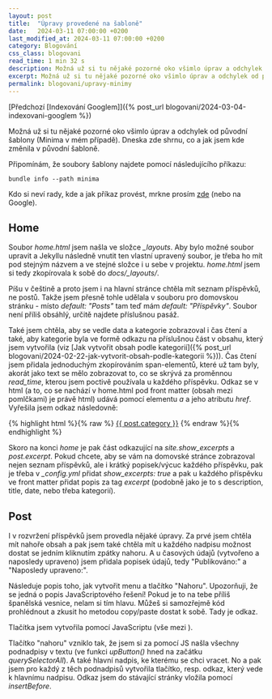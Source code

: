```yaml
---
layout: post
title:  "Úpravy provedené na šabloně"
date:   2024-03-11 07:00:00 +0200
last_modified_at: 2024-03-11 07:00:00 +0200
category: Blogování
css_class: blogovani
read_time: 1 min 32 s
description: Možná už si tu nějaké pozorné oko všimlo úprav a odchylek od původní šablony (Minima v mém případě). Dneska zde shrnu, co a jak jsem kde změnila v původní šabloně.
excerpt: Možná už si tu nějaké pozorné oko všimlo úprav a odchylek od původní šablony (Minima v mém případě). Dneska zde shrnu, co a jak jsem kde změnila v původní šabloně.
permalink: blogovani/upravy-minimy
---
```


[Předchozí [Indexování Googlem]]({% post_url blogovani/2024-03-04-indexovani-googlem %})

Možná už si tu nějaké pozorné oko všimlo úprav a odchylek od původní šablony (Minima v mém případě). Dneska zde shrnu, co a jak jsem kde změnila v původní šabloně.

Připomínám, že soubory šablony najdete pomocí následujícího příkazu:

```console
bundle info --path minima
```

Kdo si neví rady, kde a jak příkaz provést, mrkne prosím [zde](https://kaelwi.github.io/blogovani/jak-zalozit-blog#příkazový-řádek) (nebo na Google).

## Home

Soubor *home.html* jsem našla ve složce *_layouts*. Aby bylo možné soubor upravit a Jekyllu následně vnutit ten vlastní upravený soubor, je třeba ho mít pod stejným názvem a ve stejné složce i u sebe v projektu. *home.html* jsem si tedy zkopírovala k sobě do *docs/_layouts/*.

Píšu v češtině a proto jsem i na hlavní stránce chtěla mít seznam příspěvků, ne postů. Takže jsem přesně tohle udělala v souboru pro domovskou stránku - místo *default: "Posts"* tam teď mám *default: "Příspěvky"*. Soubor není příliš obsáhlý, určitě najdete příslušnou pasáž.

Také jsem chtěla, aby se vedle data a kategorie zobrazoval i čas čtení a také, aby kategorie byla ve formě odkazu na příslušnou část v obsahu, který jsem vytvořila (viz [Jak vytvořit obsah podle kategorií]({% post_url blogovani/2024-02-22-jak-vytvorit-obsah-podle-kategorii %})). Čas čtení jsem přidala jednoduchým zkopírováním span-elementů, které už tam byly, akorát jako text se mělo zobrazovat to, co se skrývá za proměnnou *read_time*, kterou jsem poctivě používala u každého příspěvku. Odkaz se v html (a to, co se nachází v home.html pod front matter (obsah mezi pomlčkami) je právě html) udává pomocí elementu *a* a jeho atributu *href*. Vyřešila jsem odkaz následovně:

{% highlight html %}{% raw %}
<a href="obsah.html#{{ post.category | replace: ' ', '_' }}">{{ post.category }}</a>
{% endraw %}{% endhighlight %}

Skoro na konci *home* je pak část odkazující na *site.show_excerpts* a *post.excerpt*. Pokud chcete, aby se vám na domovské stránce zobrazoval nejen seznam příspěvků, ale i krátký popisek/výcuc každého příspěvku, pak je třeba v *_config.yml* přidat *show_excerpts: true* a pak u každého příspěvku ve front matter přidat popis za tag *excerpt* (podobně jako je to s description, title, date, nebo třeba kategorií).

## Post

I v rozvržení příspěvků jsem provedla nějaké úpravy. Za prvé jsem chtěla mít nahoře obsah a pak jsem také chtěla mít u každého nadpisu možnost dostat se jedním kliknutím zpátky nahoru. A u časových údajů (vytvořeno a naposledy upraveno) jsem přidala popisek údajů, tedy "Publikováno:" a "Naposledy upraveno:".

Následuje popis toho, jak vytvořit menu a tlačítko "Nahoru". Upozorňuji, že se jedná o popis JavaScriptového řešení! Pokud je to na tebe příliš španělská vesnice, nelam si tím hlavu. Můžeš si samozřejmě kód prohlédnout a zkusit ho metodou copy/paste dostat k sobě. Tady je odkaz.

Tlačítka jsem vytvořila pomocí JavaScriptu (vše mezi <script> a </script>).

Tlačítko "nahoru" vzniklo tak, že jsem si za pomocí JS našla všechny podnadpisy v textu (ve funkci *upButton()* hned na začátku *querySelectorAll*). A také hlavní nadpis, ke kterému se chci vracet. No a pak jsem pro každý z těch podnadpisů vytvořila tlačítko, resp. odkaz, který vede k hlavnímu nadpisu. Odkaz jsem do stávající stránky vložila pomocí *insertBefore*.
